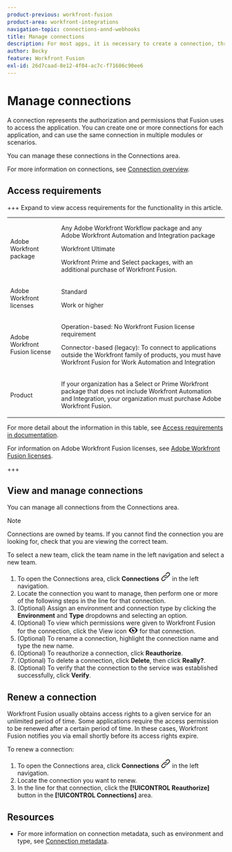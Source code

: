 ```yaml
---
product-previous: workfront-fusion
product-area: workfront-integrations
navigation-topic: connections-annd-webhooks
title: Manage connections
description: For most apps, it is necessary to create a connection, through which Adobe Workfront Fusion can communicate with the given third-party service according to the settings of the specific scenario.
author: Becky
feature: Workfront Fusion
exl-id: 26d7caad-8e12-4f04-ac7c-f71686c90ee6
---
```

# Manage connections

A connection represents the authorization and permissions that Fusion uses to access the application. You can create one or more connections for each application, and can use the same connection in multiple modules or scenarios. 

You can manage these connections in the Connections area.

For more information on connections, see [Connection overview](/help/workfront-fusion/get-started-with-fusion/understand-fusion/connection-overview.md).

## Access requirements

+++ Expand to view access requirements for the functionality in this article.

<table style="table-layout:auto">
 <col> 
 <col> 
 <tbody> 
  <tr> 
   <td role="rowheader">Adobe Workfront package</td> 
   <td> <p>Any Adobe Workfront Workflow package and any Adobe Workfront Automation and Integration package</p><p>Workfront Ultimate</p><p>Workfront Prime and Select packages, with an additional purchase of Workfront Fusion.</p> </td> 
  </tr> 
  <tr data-mc-conditions=""> 
   <td role="rowheader">Adobe Workfront licenses</td> 
   <td> <p>Standard</p><p>Work or higher</p> </td> 
  </tr> 
  <tr> 
   <td role="rowheader">Adobe Workfront Fusion license</td> 
   <td>
   <p>Operation-based: No Workfront Fusion license requirement</p>
   <p>Connector-based (legacy): To connect to applications outside the Workfront family of products, you must have Workfront Fusion for Work Automation and Integration </p>
   </td> 
  </tr> 
  <tr> 
   <td role="rowheader">Product</td> 
   <td>
   <p>If your organization has a Select or Prime Workfront package that does not include Workfront Automation and Integration, your organization must purchase Adobe Workfront Fusion.</li></ul>
   </td> 
  </tr>
 </tbody> 
</table>

For more detail about the information in this table, see [Access requirements in documentation](/help/workfront-fusion/references/licenses-and-roles/access-level-requirements-in-documentation.md).

For information on Adobe Workfront Fusion licenses, see [Adobe Workfront Fusion licenses](/help/workfront-fusion/set-up-and-manage-workfront-fusion/licensing-operations-overview/license-automation-vs-integration.md).

+++

## View and manage connections

You can manage all connections from the Connections area. 

>[!NOTE]
>
>Connections are owned by teams. If you cannot find the connection you are looking for, check that you are viewing the correct team.
>
>To select a new team, click the team name in the left navigation and select a new team.

1. To open the Connections area, click **Connections** ![Connections icon](assets/connections-icon.png) in the left navigation.
1. Locate the connection you want to manage, then perform one or more of the following steps in the line for that connection.
1. (Optional) Assign an environment and connection type by clicking the **Environment** and **Type** dropdowns and selecting an option.
1. (Optional) To view which permissions were given to Workfront Fusion for the connection, click the View icon ![View connection permissions](assets/view-connection-permissions.png) for that connection.
1. (Optional) To rename a connection, highlight the connection name and type the new name.
1. (Optional) To reauthorize a connection, click **Reauthorize**.
1. (Optional) To delete a connection, click **Delete**, then click **Really?**.
1. (Optional) To verify that the connection to the service was established successfully, click **Verify**.

## Renew a connection

Workfront Fusion usually obtains access rights to a given service for an unlimited period of time. Some applications require the access permission to be renewed after a certain period of time. In these cases, Workfront Fusion notifies you via email shortly before its access rights expire.

To renew a connection:

1. To open the Connections area, click **Connections** ![Connections icon](assets/connections-icon.png) in the left navigation.
1. Locate the connection you want to renew.
1. In the line for that connection, click the **[!UICONTROL Reauthorize]** button in the **[!UICONTROL Connections]** area.

## Resources

* For more information on connection metadata, such as environment and type, see [Connection metadata](/help/workfront-fusion/references/connections/connection-metadata.md).
